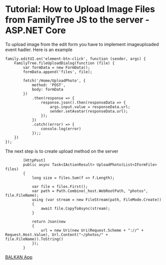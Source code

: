 # Tutorial: How to Upload Image Files from FamilyTree JS to the server - ASP.NET Core

To upload image from the edit form you have to implement imageuploaded event hadler. Here is an example

```
family.editUI.on('element-btn-click', function (sender, args) {
    FamilyTree.fileUploadDialog(function (file) {
        var formData = new FormData();
        formData.append('files', file);

        fetch('/Home/UploadPhoto', {
            method: 'POST',
            body: formData
        })
            .then(response => {
                response.json().then(responseData => {
                    args.input.value = responseData.url;
                    sender.setAvatar(responseData.url);
                });
            })
            .catch((error) => {
                console.log(error)
            });;
    })
});
```


The next step is to create upload method on the server 
```
        [HttpPost]
        public async Task<IActionResult> UploadPhoto(List<IFormFile> files)
        {
            long size = files.Sum(f => f.Length);

            var file = files.First();
            var path = Path.Combine(_host.WebRootPath, "photos", file.FileName);
            using (var stream = new FileStream(path, FileMode.Create))
            {
                await file.CopyToAsync(stream);
            }            

            return Json(new
            {
                url = new Uri(new Uri(Request.Scheme + "://" + Request.Host.Value), Url.Content("~/photos/" + file.FileName)).ToString()
            });
        }
```


[BALKAN App](https://balkan.app)
